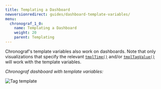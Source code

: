 ```yaml
---
title: Templating a Dashboard
newversionredirect: guides/dashboard-template-variables/
menu:
  chronograf_1_0:
    name: Templating a Dashboard
    weight: 20
    parent: Templating
---
```


Chronograf's template variables also work on dashboards.
Note that only visualizations that specify the relevant [`tmplTime()`](/chronograf/v1.0/templating/template_time_range/) and/or
[`tmplTagValue()`](/chronograf/v1.0/templating/template_tag_values/) will work with the template variables.

*Chronograf dashboard with template variables:*

![Tag template](/img/chronograf/v1.0/template-dashboard.gif)
